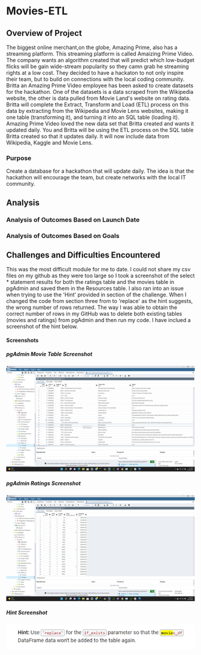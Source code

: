 # Movies-ETL

## Overview of Project
The biggest online merchant,on the globe, Amazing Prime, also has a streaming platform. This streaming platform is called Amaizing Prime Video. The company wants an algorithm created that will predict which low-budget flicks will be gain wide-stream popularity so they camn grab he streaming rights at a low cost. They decided to have a hackaton to not only inspire their team, but to build on connections with the local coding community. Britta an Amazing Prime Video employee has been asked to create datasets for the hackathon. One of the datasets is a data scraped from the Wikipedia website, the other is data pulled from Movie Land's website on rating data. Britta will complete the Extract, Transform and Load (ETL) process on this data by extracting from the Wikipedia and Movie Lens websites, making it one table (transforming it), and turning it into an SQL table (loading it). Amazing Prime Video loved the new data set that Britta created and wants it updated daily. You and Britta will be using the ETL process on the SQL table Britta created so that it updates daily. It will now include data from Wikipedia, Kaggle and Movie Lens.

### Purpose
Create a database for a hackathon that will update daily. The idea is that the hackathon will encourage the team, but create networks with the local IT community. 

## Analysis

### Analysis of Outcomes Based on Launch Date

### Analysis of Outcomes Based on Goals

## Challenges and Difficulties Encountered
This was the most difficult module for me to date. I could not share my csv files on my github as they were too large so I took a screenshot of the select * statement results for both the ratings table and the movies table in pgAdmin and saved them in the Resources table. I also ran into an issue when trying to use the 'Hint' provided in section of the challenge. When I changed the code from section three from to 'replace' as the hint suggests, the wrong number of rows returned. The way I was able to obtain the correct number of rows in my GitHub was to delete both existing tables (movies and ratings) from pgAdmin and then run my code. I have inclued a screenshot of the hint below. 

#### Screenshots

##### pgAdmin Movie Table Screenshot

![Movie Results.png](https://github.com/AprilVilmin/Movies-ETL/blob/main/Resources/Movie%20Results.png)

##### pgAdmin Ratings Screenshot

![Ratings Results.png](https://github.com/AprilVilmin/Movies-ETL/blob/main/Resources/Ratings%20Results.png)

##### Hint Screenshot
![Hint.png](https://github.com/AprilVilmin/Movies-ETL/blob/main/Hint.png)

